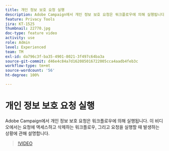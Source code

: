```yaml
---
title: 개인 정보 보호 요청 실행
description: Adobe Campaign에서 개인 정보 보호 요청은 워크플로우에 의해 실행됩니다. 이 비디오에서는 요청에 액세스하고 삭제하는 워크플로우, 그리고 요청을 실행할 때 발생하는 상황에 관해 설명합니다.
feature: Privacy Tools
jira: KT-1525
thumbnail: 22770.jpg
doc-type: feature video
activity: use
role: Admin
level: Experienced
team: TM
exl-id: da796c3f-ba35-4901-8021-3f497c64ba3a
source-git-commit: d46e4c84a7d162085016722005cca4aadb4feb3c
workflow-type: tm+mt
source-wordcount: '56'
ht-degree: 100%

---
```


# 개인 정보 보호 요청 실행

Adobe Campaign에서 개인 정보 보호 요청은 워크플로우에 의해 실행됩니다. 이 비디오에서는 요청에 액세스하고 삭제하는 워크플로우, 그리고 요청을 실행할 때 발생하는 상황에 관해 설명합니다.

>[!VIDEO](https://video.tv.adobe.com/v/22770?quality=12&learn=on)
